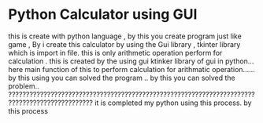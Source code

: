 # Python Calculator using GUI

this is create with python language , by this you create  program just like game
, By i create this calculator by using the Gui library , tkinter library  which is import in file.
this is only arithmetic operation perform for calculation .
this is created by the using gui ktinker library of gui in python...
here main function of this to perform calculation for arithmatic operation......
by this using you can solved the program ..
by this you can solved the problem..
??????????????????????????????????????????????????????????????????????????????????????????????
it is completed my python using this process.
by this process
